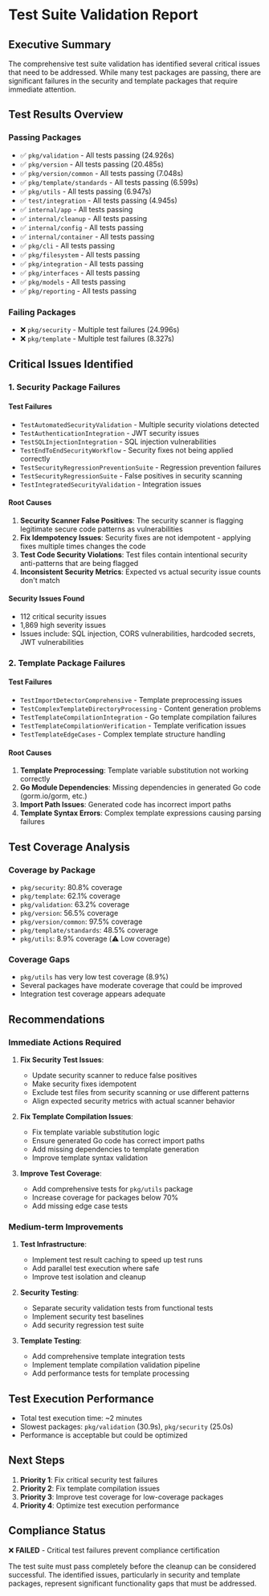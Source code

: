 # Test Suite Validation Report

## Executive Summary

The comprehensive test suite validation has identified several critical issues that need to be addressed. While many test packages are passing, there are significant failures in the security and template packages that require immediate attention.

## Test Results Overview

### Passing Packages

- ✅ `pkg/validation` - All tests passing (24.926s)
- ✅ `pkg/version` - All tests passing (20.485s)
- ✅ `pkg/version/common` - All tests passing (7.048s)
- ✅ `pkg/template/standards` - All tests passing (6.599s)
- ✅ `pkg/utils` - All tests passing (6.947s)
- ✅ `test/integration` - All tests passing (4.945s)
- ✅ `internal/app` - All tests passing
- ✅ `internal/cleanup` - All tests passing
- ✅ `internal/config` - All tests passing
- ✅ `internal/container` - All tests passing
- ✅ `pkg/cli` - All tests passing
- ✅ `pkg/filesystem` - All tests passing
- ✅ `pkg/integration` - All tests passing
- ✅ `pkg/interfaces` - All tests passing
- ✅ `pkg/models` - All tests passing
- ✅ `pkg/reporting` - All tests passing

### Failing Packages

- ❌ `pkg/security` - Multiple test failures (24.996s)
- ❌ `pkg/template` - Multiple test failures (8.327s)

## Critical Issues Identified

### 1. Security Package Failures

#### Test Failures

- `TestAutomatedSecurityValidation` - Multiple security violations detected
- `TestAuthenticationIntegration` - JWT security issues
- `TestSQLInjectionIntegration` - SQL injection vulnerabilities
- `TestEndToEndSecurityWorkflow` - Security fixes not being applied correctly
- `TestSecurityRegressionPreventionSuite` - Regression prevention failures
- `TestSecurityRegressionSuite` - False positives in security scanning
- `TestIntegratedSecurityValidation` - Integration issues

#### Root Causes

1. **Security Scanner False Positives**: The security scanner is flagging legitimate secure code patterns as vulnerabilities
2. **Fix Idempotency Issues**: Security fixes are not idempotent - applying fixes multiple times changes the code
3. **Test Code Security Violations**: Test files contain intentional security anti-patterns that are being flagged
4. **Inconsistent Security Metrics**: Expected vs actual security issue counts don't match

#### Security Issues Found

- 112 critical security issues
- 1,869 high severity issues
- Issues include: SQL injection, CORS vulnerabilities, hardcoded secrets, JWT vulnerabilities

### 2. Template Package Failures

#### Test Failures

- `TestImportDetectorComprehensive` - Template preprocessing issues
- `TestComplexTemplateDirectoryProcessing` - Content generation problems
- `TestTemplateCompilationIntegration` - Go template compilation failures
- `TestTemplateCompilationVerification` - Template verification issues
- `TestTemplateEdgeCases` - Complex template structure handling

#### Root Causes

1. **Template Preprocessing**: Template variable substitution not working correctly
2. **Go Module Dependencies**: Missing dependencies in generated Go code (gorm.io/gorm, etc.)
3. **Import Path Issues**: Generated code has incorrect import paths
4. **Template Syntax Errors**: Complex template expressions causing parsing failures

## Test Coverage Analysis

### Coverage by Package

- `pkg/security`: 80.8% coverage
- `pkg/template`: 62.1% coverage  
- `pkg/validation`: 63.2% coverage
- `pkg/version`: 56.5% coverage
- `pkg/version/common`: 97.5% coverage
- `pkg/template/standards`: 48.5% coverage
- `pkg/utils`: 8.9% coverage (⚠️ Low coverage)

### Coverage Gaps

- `pkg/utils` has very low test coverage (8.9%)
- Several packages have moderate coverage that could be improved
- Integration test coverage appears adequate

## Recommendations

### Immediate Actions Required

1. **Fix Security Test Issues**:
   - Update security scanner to reduce false positives
   - Make security fixes idempotent
   - Exclude test files from security scanning or use different patterns
   - Align expected security metrics with actual scanner behavior

2. **Fix Template Compilation Issues**:
   - Fix template variable substitution logic
   - Ensure generated Go code has correct import paths
   - Add missing dependencies to template generation
   - Improve template syntax validation

3. **Improve Test Coverage**:
   - Add comprehensive tests for `pkg/utils` package
   - Increase coverage for packages below 70%
   - Add missing edge case tests

### Medium-term Improvements

1. **Test Infrastructure**:
   - Implement test result caching to speed up test runs
   - Add parallel test execution where safe
   - Improve test isolation and cleanup

2. **Security Testing**:
   - Separate security validation tests from functional tests
   - Implement security test baselines
   - Add security regression test suite

3. **Template Testing**:
   - Add comprehensive template integration tests
   - Implement template compilation validation pipeline
   - Add performance tests for template processing

## Test Execution Performance

- Total test execution time: ~2 minutes
- Slowest packages: `pkg/validation` (30.9s), `pkg/security` (25.0s)
- Performance is acceptable but could be optimized

## Next Steps

1. **Priority 1**: Fix critical security test failures
2. **Priority 2**: Fix template compilation issues  
3. **Priority 3**: Improve test coverage for low-coverage packages
4. **Priority 4**: Optimize test execution performance

## Compliance Status

❌ **FAILED** - Critical test failures prevent compliance certification

The test suite must pass completely before the cleanup can be considered successful. The identified issues, particularly in security and template packages, represent significant functionality gaps that must be addressed.
